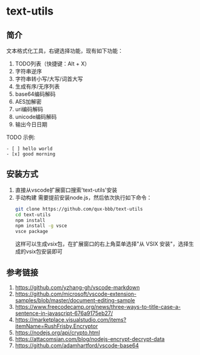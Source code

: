# text-utils

## 简介

文本格式化工具，右键选择功能，现有如下功能：  
1. TODO列表（快捷键：Alt + X）
2. 字符串逆序
3. 字符串转小写/大写/词首大写
4. 生成有序/无序列表
5. base64编码解码
6. AES加解密
7. uri编码解码
8. unicode编码解码
9. 输出今日日期

TODO 示例:  
```
- [ ] hello world
- [x] good morning
```

## 安装方式
1. 直接从vscode扩展窗口搜索'text-utils'安装  
2. 手动构建
   需要提前安装node.js，然后依次执行如下命令：
   ```sh
   git clone https://github.com/qux-bbb/text-utils
   cd text-utils
   npm install
   npm install -g vsce
   vsce package
   ```
   这样可以生成vsix包，在扩展窗口的右上角菜单选择"从 VSIX 安装"，选择生成的vsix包安装即可  

## 参考链接
1. https://github.com/yzhang-gh/vscode-markdown  
2. https://github.com/microsoft/vscode-extension-samples/blob/master/document-editing-sample  
3. https://www.freecodecamp.org/news/three-ways-to-title-case-a-sentence-in-javascript-676a9175eb27/  
4. https://marketplace.visualstudio.com/items?itemName=RushFrisby.Encryptor  
5. https://nodejs.org/api/crypto.html  
6. https://attacomsian.com/blog/nodejs-encrypt-decrypt-data  
7. https://github.com/adamhartford/vscode-base64  